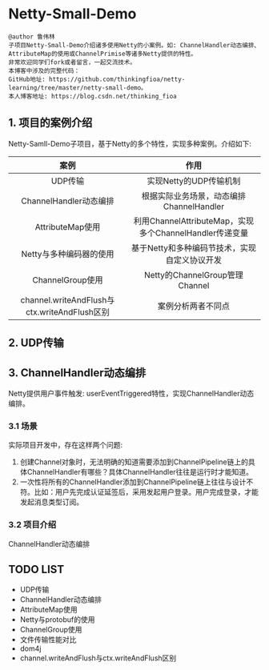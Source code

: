 # Netty-Small-Demo
```
@author 鲁伟林
子项目Netty-Small-Demo介绍诸多使用Netty的小案例。如: ChannelHandler动态编排、AttributeMap的使用或ChannelPrimise等诸多Netty提供的特性。
非常欢迎同学们fork或者留言，一起交流技术。
本博客中涉及的完整代码：
GitHub地址: https://github.com/thinkingfioa/netty-learning/tree/master/netty-small-demo。
本人博客地址: https://blog.csdn.net/thinking_fioa
```

## 1. 项目的案例介绍
Netty-Samll-Demo子项目，基于Netty的多个特性，实现多种案例。介绍如下:

|案例|作用|
|:---:|:---:|
|UDP传输|实现Netty的UDP传输机制|
|ChannelHandler动态编排|根据实际业务场景，动态编排ChannelHandler|
|AttributeMap使用|利用ChannelAttributeMap，实现多个ChannelHandler传递变量|
|Netty与多种编码器的使用|基于Netty和多种编码节技术，实现自定义协议开发|
|ChannelGroup使用|Netty的ChannelGroup管理Channel|
|channel.writeAndFlush与ctx.writeAndFlush区别|案例分析两者不同点|

## 2. UDP传输

## 3. ChannelHandler动态编排
Netty提供用户事件触发: userEventTriggered特性，实现ChannelHandler动态编排。

### 3.1 场景
实际项目开发中，存在这样两个问题:

1. 创建Channel对象时，无法明确的知道需要添加到ChannelPipeline链上的具体ChannelHandler有哪些？具体ChannelHandler往往是运行时才能知道。
2. 一次性将所有的ChannelHandler添加到ChannelPipeline链上往往与设计不符。比如：用户先完成认证延签后，采用发起用户登录。用户完成登录，才能发起消息类型订阅。

### 3.2 项目介绍
ChannelHandler动态编排

## TODO LIST

-  UDP传输
-  ChannelHandler动态编排
-  AttributeMap使用
-  Netty与protobuf的使用
-  ChannelGroup使用
-  文件传输性能对比
-  dom4j
-  channel.writeAndFlush与ctx.writeAndFlush区别